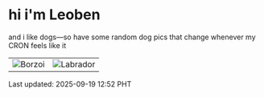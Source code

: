 # hi i'm Leoben

and i like dogs—so have some random dog pics that change whenever my CRON feels like it

|  |  |
|--------|----------|
| ![Borzoi](https://random-dog-vercel.vercel.app/api/random-borzoi?v=1758257525) | ![Labrador](https://random-dog-vercel.vercel.app/api/random-labrador?v=1758257525) |

Last updated: 2025-09-19 12:52 PHT
